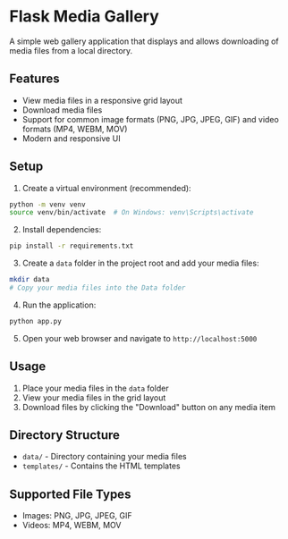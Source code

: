 # Flask Media Gallery

A simple web gallery application that displays and allows downloading of media files from a local directory.

## Features

- View media files in a responsive grid layout
- Download media files
- Support for common image formats (PNG, JPG, JPEG, GIF) and video formats (MP4, WEBM, MOV)
- Modern and responsive UI

## Setup

1. Create a virtual environment (recommended):
```bash
python -m venv venv
source venv/bin/activate  # On Windows: venv\Scripts\activate
```

2. Install dependencies:
```bash
pip install -r requirements.txt
```

3. Create a `data` folder in the project root and add your media files:
```bash
mkdir data
# Copy your media files into the Data folder
```

4. Run the application:
```bash
python app.py
```

5. Open your web browser and navigate to `http://localhost:5000`

## Usage

1. Place your media files in the `data` folder
2. View your media files in the grid layout
3. Download files by clicking the "Download" button on any media item

## Directory Structure

- `data/` - Directory containing your media files
- `templates/` - Contains the HTML templates

## Supported File Types

- Images: PNG, JPG, JPEG, GIF
- Videos: MP4, WEBM, MOV
